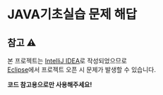 # JAVA기초실습 문제 해답
## 참고 ⚠
본 프로젝트는 [IntelliJ IDEA](https://www.jetbrains.com/ko-kr/idea/)로 작성되었으므로  
[Eclipse](https://www.eclipse.org/)에서 프로젝트 오픈 시 문제가 발생할 수 있습니다.  

**코드 참고용으로만 사용해주세요!**
